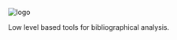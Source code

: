 ![logo](https://raw.githubusercontent.com/jdvelasq/techminer2/main/assets/logo.jpg)

Low level based tools for bibliographical analysis. 
